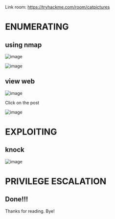 Link room: https://tryhackme.com/room/catpictures
# ENUMERATING
## using nmap
![image](https://github.com/nguyenngocdung18/tryhackme/assets/134156226/94d38f8d-6b84-4b6f-b29d-35c9fe1c1e94)

![image](https://github.com/nguyenngocdung18/tryhackme/assets/134156226/a9b26335-4fc1-4223-9113-e98b12c31fe1)
## view web
![image](https://github.com/nguyenngocdung18/tryhackme/assets/134156226/bdd7811b-3207-4a2b-85fe-37fe87d2c163)

Click on the post

![image](https://github.com/nguyenngocdung18/tryhackme/assets/134156226/b45630a8-e09f-4cc1-9c8b-d2d0724dddb9)

# EXPLOITING
## knock
![image](https://github.com/nguyenngocdung18/tryhackme/assets/134156226/834efdc6-251e-47cb-818a-fabcee5576a7)

# PRIVILEGE ESCALATION

## Done!!!
Thanks for reading. Bye!
